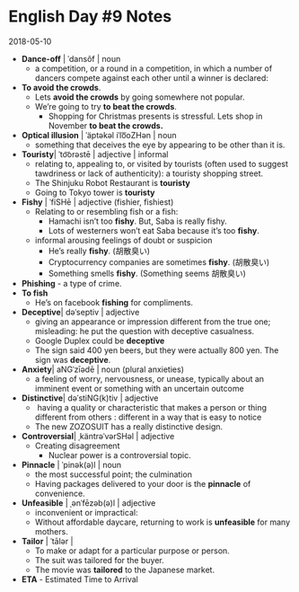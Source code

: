 # English Day #9 Notes
2018-05-10
- **Dance-off** | ˈdansôf | noun
	- a competition, or a round in a competition, in which a number of dancers compete against each other until a winner is declared: 
- **To avoid the crowds**. 
	- Lets **avoid the crowds** by going somewhere not popular.
	- We’re going to try **to beat the crowds**. 
		- Shopping for Christmas presents is stressful. Lets shop in November **to beat the crowds.**
- **Optical illusion** | ˈäptəkəl iˈlo͞oZHən | noun
	- something that deceives the eye by appearing to be other than it is.
- **Touristy**| ˈto͝orəstē | adjective | informal
	- relating to, appealing to, or visited by tourists (often used to suggest tawdriness or lack of authenticity): a touristy shopping street.
	- The Shinjuku Robot Restaurant is **touristy**
	- Going to Tokyo tower is **touristy**
- **Fishy** | ˈfiSHē | adjective (fishier, fishiest)
	- Relating to or resembling fish or a fish:
		- Hamachi isn’t too **fishy**. But, Saba is really fishy. 
		- Lots of westerners won’t eat Saba because it’s too **fishy**.
	- informal arousing feelings of doubt or suspicion
		- He’s really **fishy**. (胡散臭い)
		- Cryptocurrency companies are sometimes **fishy**. (胡散臭い)
		- Something smells **fishy**. (Something seems 胡散臭い)
- **Phishing** - a type of crime. 
- **To fish**
	- He’s on facebook **fishing** for compliments. 
- **Deceptive**| dəˈseptiv | adjective
	- giving an appearance or impression different from the true one; misleading: he put the question with deceptive casualness.
	- Google Duplex could be **deceptive**
	- The sign said 400 yen beers, but they were actually 800 yen. The sign was **deceptive**. 
- **Anxiety**| aNGˈzīədē | noun (plural anxieties)
	- a feeling of worry, nervousness, or unease, typically about an imminent event or something with an uncertain outcome
- **Distinctive**| dəˈstiNG(k)tiv | adjective
	-  having a quality or characteristic that makes a person or thing different from others : different in a way that is easy to notice
	- The new ZOZOSUIT has a really distinctive design. 
- **Controversial**| ˌkäntrəˈvərSHəl | adjective
	- Creating disagreement
		- Nuclear power is a controversial topic. 
- **Pinnacle** | ˈpinək(ə)l | noun
	-  the most successful point; the culmination
	- Having packages delivered to your door is the **pinnacle** of convenience.
- **Unfeasible** | ˌənˈfēzəb(ə)l | adjective
	- inconvenient or impractical: 
	- Without affordable daycare, returning to work is **unfeasible** for many mothers.
- **Tailor** | ˈtālər |
	- To make or adapt for a particular purpose or person.
	- The suit was tailored for the buyer.
	- The movie was **tailored** to the Japanese market. 
- **ETA** - Estimated Time to Arrival
